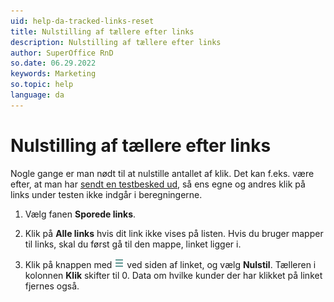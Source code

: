 ```yaml
---
uid: help-da-tracked-links-reset
title: Nulstilling af tællere efter links
description: Nulstilling af tællere efter links
author: SuperOffice RnD
so.date: 06.29.2022
keywords: Marketing
so.topic: help
language: da
---
```


# Nulstilling af tællere efter links

Nogle gange er man nødt til at nulstille antallet af klik. Det kan f.eks. være efter, at man har  [sendt en testbesked ud][6], så ens egne og andres klik på links under testen ikke indgår i beregningerne.

1. Vælg fanen **Sporede links**.

2. Klik på **Alle links** hvis dit link ikke vises på listen. Hvis du bruger mapper til links, skal du først gå til den mappe, linket ligger i.

3. Klik på knappen med ![symbolmenuen][img1] ved siden af linket, og vælg **Nulstil**. Tælleren i kolonnen **Klik** skifter til 0. Data om hvilke kunder der har klikket på linket fjernes også.

<!-- Referenced links -->
[6]: ../../mailing/learn/create/send-test-email.md

<!-- Referenced images -->
[img1]: ../../../../media/icons/btn-menu.png
